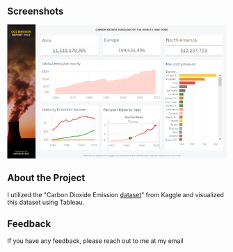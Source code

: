 ## Screenshots

![App Screenshot](https://github.com/hammad-ali-shah/Visualisation/blob/main/Tableau/Carbon%20Emission%20Dashboard/Carbon%20Emission%20Data%20Visualization.PNG?raw=true)


## About the Project

I utilized the "Carbon Dioxide Emission [dataset](https://www.kaggle.com/datasets/ankanhore545/carbon-dioxide-emissions-of-the-world)" from Kaggle and visualized this dataset using Tableau.


## Feedback

If you have any feedback, please reach out to me at my email
